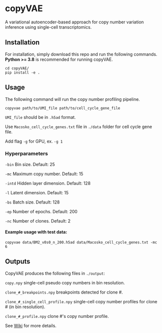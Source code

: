 # copyVAE
A variational autoencoder-based approach for copy number variation inference using single-cell transcriptomics.

## Installation

For installation, simply download this repo and run the following commands. **Python >= 3.8** is recommended for running copyVAE.

    cd copyVAE/
    pip install -e .

## Usage

The following command will run the copy number profiling pipeline.

    copyvae path/to/UMI_file path/to/cell_cycle_gene_file

`UMI_file` should be in `.h5ad` format.

Use `Macosko_cell_cycle_genes.txt` file in `./data` folder for cell cycle gene file.

Add flag `-g` for GPU, ex. `-g 1`

### Hyperparameters

`-bin`  Bin size. Default: 25

`-mc` Maximum copy number. Default: 15

`-intd` Hidden layer dimension. Default: 128

`-l` Latent dimension. Default: 15

`-bs` Batch size. Default: 128

`-ep` Number of epochs. Default: 200

`-nc` Number of clones. Default: 2

 #### Example usage with test data:

`copyvae data/BM2_v0s0_n_200.h5ad data/Macosko_cell_cycle_genes.txt -mc 6`

## Outputs
CopyVAE produces the following files in `./output`:

`copy.npy` single-cell pseudo copy numbers in bin resolution.

`clone_#_breakpoints.npy` breakpoints detected for clone #. 

`clone_#_single_cell_profile.npy` single-cell copy number profiles for clone # (in bin resolution).

`clone_#_profile.npy`  clone #'s copy number profile.

See [Wiki](https://github.com/mandichen/copyVAE/wiki) for more details.
